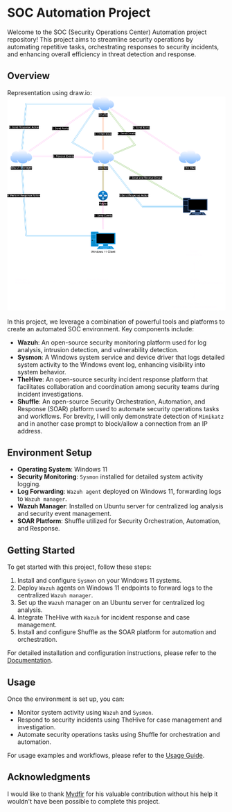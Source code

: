 

# SOC Automation Project

Welcome to the SOC (Security Operations Center) Automation project repository! This project aims to streamline security operations by automating repetitive tasks, orchestrating responses to security incidents, and enhancing overall efficiency in threat detection and response.

## Overview
Representation using draw.io:
![SOC-lab](SOC-lab.drawio.png)

In this project, we leverage a combination of powerful tools and platforms to create an automated SOC environment. Key components include:

- **Wazuh**: An open-source security monitoring platform used for log analysis, intrusion detection, and vulnerability detection.
- **Sysmon**: A Windows system service and device driver that logs detailed system activity to the Windows event log, enhancing visibility into system behavior.
- **TheHive**: An open-source security incident response platform that facilitates collaboration and coordination among security teams during incident investigations.
- **Shuffle**: An open-source Security Orchestration, Automation, and Response (SOAR) platform used to automate security operations tasks and workflows.
For brevity, I will only demonstrate detection of `Mimikatz` and in another case prompt to block/allow a connection from an IP address.
## Environment Setup

- **Operating System**: Windows 11
- **Security Monitoring**: `Sysmon` installed for detailed system activity logging.
- **Log Forwarding**: `Wazuh agent` deployed on Windows 11, forwarding logs to `Wazuh manager`.
- **Wazuh Manager**: Installed on Ubuntu server for centralized log analysis and security event management.
- **SOAR Platform**: Shuffle utilized for Security Orchestration, Automation, and Response.

## Getting Started

To get started with this project, follow these steps:

1. Install and configure `Sysmon` on your Windows 11 systems.
2. Deploy `Wazuh` agents on Windows 11 endpoints to forward logs to the centralized `Wazuh manager`.
3. Set up the `Wazuh` manager on an Ubuntu server for centralized log analysis.
4. Integrate TheHive with `Wazuh` for incident response and case management.
5. Install and configure Shuffle as the SOAR platform for automation and orchestration.

For detailed installation and configuration instructions, please refer to the [Documentation](/docs).

## Usage

Once the environment is set up, you can:

- Monitor system activity using `Wazuh` and `Sysmon`.
- Respond to security incidents using TheHive for case management and investigation.
- Automate security operations tasks using Shuffle for orchestration and automation.

For usage examples and workflows, please refer to the [Usage Guide](/docs/usage.md).

## Acknowledgments

I would like to thank [Mydfir](https://www.youtube.com/@MyDFIR) for his valuable contribution without his help it wouldn't have been possible to complete this project.
